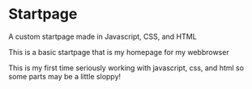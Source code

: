 # Startpage
A custom startpage made in Javascript, CSS, and HTML

This is a basic startpage that is my homepage for my webbrowser

This is my first time seriously working with javascript, css, and html so some parts may be a little sloppy!
